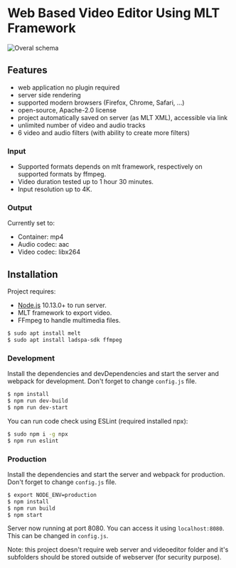 # Web Based Video Editor Using MLT Framework
![Overal schema](https://raw.githubusercontent.com/kudlav/videoeditor/master/docs/schema.png)


## Features
- web application no plugin required
- server side rendering
- supported modern browsers (Firefox, Chrome, Safari, ...)
- open-source, Apache-2.0 license
- project automatically saved on server (as MLT XML), accessible via link
- unlimited number of video and audio tracks
- 6 video and audio filters (with ability to create more filters)

### Input
- Supported formats depends on mlt framework, respectively on supported formats by ffmpeg.
- Video duration tested up to 1 hour 30 minutes.
- Input resolution up to 4K.

### Output
Currently set to:
- Container: mp4
- Audio codec: aac
- Video codec: libx264

## Installation

Project requires:
- [Node.js](https://nodejs.org/) 10.13.0+ to run server.
- MLT framework to export video.
- FFmpeg to handle multimedia files.

```sh
$ sudo apt install melt
$ sudo apt install ladspa-sdk ffmpeg
```

### Development

Install the dependencies and devDependencies and start the server and webpack for development. Don't forget to change `config.js` file.

```sh
$ npm install
$ npm run dev-build
$ npm run dev-start
```

You can run code check using ESLint (required installed npx):
```sh
$ sudo npm i -g npx
$ npm run eslint
```

### Production

Install the dependencies and start the server and webpack for production. Don't forget to change `config.js` file.

```sh
$ export NODE_ENV=production
$ npm install
$ npm run build
$ npm start
```

Server now running at port 8080. You can access it using `localhost:8080`. This can be changed in `config.js`.

Note: this project doesn't require web server and videoeditor folder and it's subfolders should be stored outside of webserver (for security purpose).
